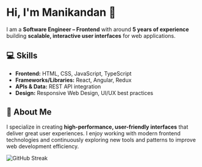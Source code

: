 # Hi, I'm Manikandan 👋

I am a **Software Engineer – Frontend** with around **5 years of experience** building **scalable, interactive user interfaces** for web applications.  

## 💻 Skills
- **Frontend:** HTML, CSS, JavaScript, TypeScript  
- **Frameworks/Libraries:** React, Angular, Redux  
- **APIs & Data:** REST API integration  
- **Design:** Responsive Web Design, UI/UX best practices  

## 🚀 About Me
I specialize in creating **high-performance, user-friendly interfaces** that deliver great user experiences. I enjoy working with modern frontend technologies and continuously exploring new tools and patterns to improve web development efficiency.

<img src="https://streak-stats.demolab.com?user=vmanidev&theme=dark" alt="GitHub Streak" />
